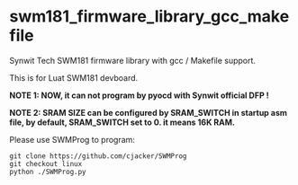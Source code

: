 # swm181_firmware_library_gcc_makefile
Synwit Tech SWM181 firmware library with gcc / Makefile support.

This is for Luat SWM181 devboard.

**NOTE 1: NOW, it can not program by pyocd with Synwit official DFP !**

**NOTE 2: SRAM SIZE can be configured by SRAM_SWITCH in startup asm file, by default, SRAM_SWITCH set to 0. it means 16K RAM.**

Please use SWMProg to program:

```
git clone https://github.com/cjacker/SWMProg
git checkout linux
python ./SWMProg.py
```


